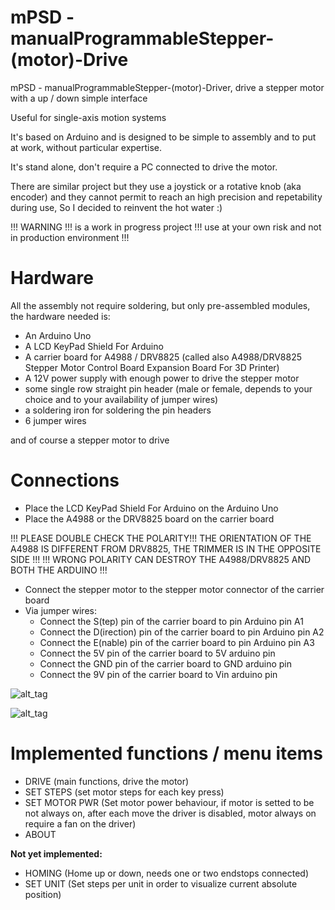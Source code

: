 # mPSD - manualProgrammableStepper-(motor)-Drive
mPSD - manualProgrammableStepper-(motor)-Driver, drive a stepper motor with a up / down simple interface

Useful for single-axis motion systems

It's based on Arduino and is designed to be simple to assembly and to put at work, without particular expertise.

It's stand alone, don't require a PC connected to drive the motor.

There are similar project but they use a joystick or a rotative knob (aka encoder) and they cannot permit to reach an high precision and repetability during use, So I decided to reinvent the hot water :)

!!! WARNING !!! is a work in progress project !!! use at your own risk and not in production environment !!!

# Hardware

All the assembly not require soldering, but only pre-assembled modules, the hardware needed is:

- An Arduino Uno
- A LCD KeyPad Shield For Arduino
- A carrier board for A4988 / DRV8825 (called also A4988/DRV8825 Stepper Motor Control Board Expansion Board For 3D Printer)
- A 12V power supply with enough power to drive the stepper motor
- some single row straight pin header (male or female, depends to your choice and to your availability of jumper wires)
- a soldering iron for soldering the pin headers
- 6 jumper wires

and of course a stepper motor to drive

# Connections

- Place the LCD KeyPad Shield For Arduino on the Arduino Uno
- Place the A4988 or the DRV8825 board on the carrier board 

!!! PLEASE DOUBLE CHECK THE POLARITY!!! THE ORIENTATION OF THE A4988 IS DIFFERENT FROM DRV8825, THE TRIMMER IS IN THE OPPOSITE SIDE !!!
!!! WRONG POLARITY CAN DESTROY THE A4988/DRV8825 AND BOTH THE ARDUINO !!!

- Connect the stepper motor to the stepper motor connector of the carrier board
- Via jumper wires:
  - Connect the S(tep) pin of the carrier board to pin Arduino pin A1
  - Connect the D(irection) pin of the carrier board to pin Arduino pin A2
  - Connect the E(nable) pin of the carrier board to pin Arduino pin A3
  - Connect the 5V pin of the carrier board to 5V arduino pin
  - Connect the GND pin of the carrier board to GND arduino pin
  - Connect the 9V pin of the carrier board to Vin arduino pin

![alt_tag](https://raw.githubusercontent.com/alessiocavalieri/mPSD/master/images/mPSD_carrier_board.jpg)

![alt_tag](https://raw.githubusercontent.com/alessiocavalieri/mPSD/master/images/mPSD_lcd_keypad_shield_and_arduino.jpg)

# Implemented functions / menu items
- DRIVE (main functions, drive the motor)
- SET STEPS (set motor steps for each key press)
- SET MOTOR PWR (Set motor power behaviour, if motor is setted to be not always on, after each move the driver is disabled, motor always on require a fan on the driver)
- ABOUT

**Not yet implemented:**

- HOMING (Home up or down, needs one or two endstops connected)
- SET UNIT (Set steps per unit in order to visualize current absolute position)

